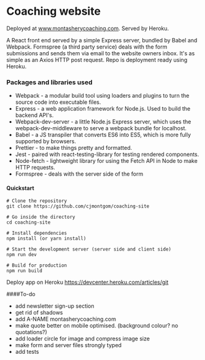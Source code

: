 # Coaching website

Deployed at www.montasherycoaching.com. Served by Heroku.

A React front end served by a simple Express server, bundled by Babel and Webpack.
Formspree (a third party service) deals with the form submissions and sends them via email to the website owners inbox. It's as simple as an Axios HTTP post request.
Repo is deployment ready using Heroku.

### Packages and libraries used

- Webpack - a modular build tool using loaders and plugins to turn the source code into executable files.
- Express - a web application framework for Node.js. Used to build the backend API's.
- Webpack-dev-server - a little Node.js Express server, which uses the webpack-dev-middleware to serve a webpack bundle for localhost.
- Babel - a JS transpiler that converts ES6 into ES5, which is more fully supported by browsers.
- Prettier - to make things pretty and formatted.
- Jest - paired with react-testing-library for testing rendered components.
- Node-fetch - lightweight library for using the Fetch API in Node to make HTTP requests.
- Formspree - deals with the server side of the form

#### Quickstart

```
# Clone the repository
git clone https://github.com/cjmontgom/coaching-site

# Go inside the directory
cd coaching-site

# Install dependencies
npm install (or yarn install)

# Start the development server (server side and client side)
npm run dev

# Build for production
npm run build
```
Deploy app on Heroku
https://devcenter.heroku.com/articles/git


####To-do
* add newsletter sign-up section
* get rid of shadows
* add A-NAME montasherycoaching.com
* make quote better on mobile optimised. (background colour? no quotations?)
* add loader circle for image and compress image size
* make form and server files strongly typed 
* add tests


